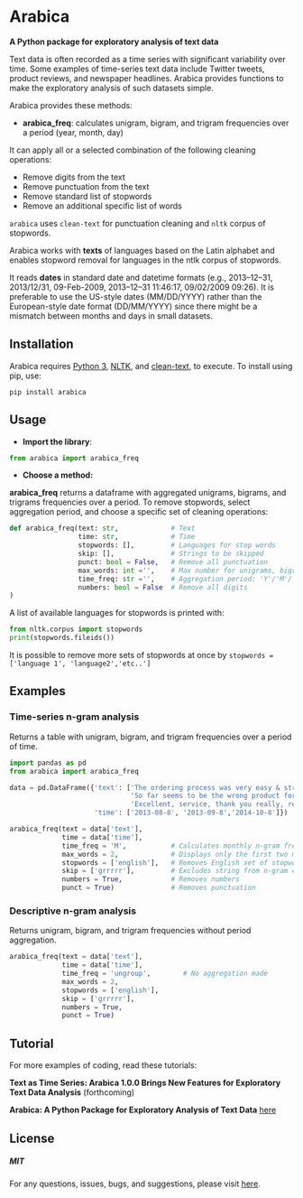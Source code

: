 # Arabica
**A Python package for exploratory analysis of text data**

Text data is often recorded as a time series with significant variability over time. Some examples of time-series text data include Twitter tweets, product reviews, and newspaper headlines. Arabica provides functions to make the exploratory analysis of such datasets simple.


Arabica provides these methods:

* **arabica_freq**: calculates unigram, bigram, and trigram frequencies over a period (year, month, day)

It can apply all or a selected combination of the following cleaning operations:

* Remove digits from the text
* Remove punctuation from the text
* Remove standard list of stopwords
* Remove an additional specific list of words

`arabica` uses `clean-text` for punctuation cleaning and `nltk` corpus of stopwords.

Arabica works with **texts** of languages based on the Latin alphabet and enables stopword removal for languages in the ntlk corpus of stopwords. 

It reads **dates** in standard date and datetime formats (e.g., 2013–12–31, 2013/12/31, 09-Feb-2009, 2013–12–31 11:46:17, 09/02/2009 09:26).
It is preferable to use the US-style dates (MM/DD/YYYY) rather than the European-style date format (DD/MM/YYYY) since there might be a mismatch between months and days in small datasets.

## Installation

Arabica requires [Python 3](https://www.python.org/downloads/), 
[NLTK](http://www.nltk.org/install.html), and
[clean-text](https://pypi.org/project/cleantext/#description), to execute. To install using pip, use:

`pip install arabica`



## Usage

* **Import the library**:


``` python
from arabica import arabica_freq
```



* **Choose a method:**

**arabica_freq** returns a dataframe with aggregated unigrams, bigrams, and trigrams frequencies over a period.
To remove stopwords, select aggregation period, and choose a specific set of cleaning operations:

``` python
def arabica_freq(text: str,             # Text
                 time: str,             # Time
                 stopwords: [],         # Languages for stop words
                 skip: [],              # Strings to be skipped
                 punct: bool = False,   # Remove all punctuation
                 max_words: int ='',    # Max number for unigrams, bigrams and trigrams displayed
                 time_freq: str ='',    # Aggregation period: 'Y'/'M'/'D', if no aggregation: 'ungroup'
                 numbers: bool = False  # Remove all digits
) 
```

A list of available languages for stopwords is printed with:
``` python
from nltk.corpus import stopwords
print(stopwords.fileids())
```

It is possible to remove more sets of stopwords at once by `stopwords = ['language 1', 'language2','etc..']`

## Examples

### Time-series n-gram analysis

Returns a table with unigram, bigram, and trigram frequencies over a period of time.


``` python
import pandas as pd
from arabica import arabica_freq
```


``` python
data = pd.DataFrame({'text': ['The ordering process was very easy & straight forward. They have great customer service and sorted any issues out very quickly.',
                              'So far seems to be the wrong product for me :-/ grrrrr...',
                              'Excellent, service, thank you really, really, really much!!!'],
                     'time': ['2013-08-8', '2013-09-8','2014-10-8']})
```

``` python
arabica_freq(text = data['text'],
             time = data['time'],
             time_freq = 'M',           # Calculates monthly n-gram freqncies
             max_words = 2,             # Displays only the first two most frequent unigrams, bigrams, and trigrams
             stopwords = ['english'],   # Removes English set of stopwords
             skip = ['grrrrr'],         # Excludes string from n-gram calculation
             numbers = True,            # Removes numbers
             punct = True)              # Removes punctuation
``` 

### Descriptive n-gram analysis

Returns unigram, bigram, and trigram frequencies without period aggregation.

``` python
arabica_freq(text = data['text'],
             time = data['time'],
             time_freq = 'ungroup',        # No aggregation made
             max_words = 2,
             stopwords = ['english'],
             skip = ['grrrrr'],       
             numbers = True,
             punct = True)
``` 

## Tutorial

For more examples of coding, read these tutorials:

**Text as Time Series: Arabica 1.0.0 Brings New Features for Exploratory Text Data Analysis** (forthcoming)

**Arabica: A Python Package for Exploratory Analysis of Text Data** [here](https://towardsdatascience.com/arabica-a-python-package-for-exploratory-analysis-of-text-data-3bb8d7379bd7?sk=cc91cabb56d44e0f285825d9a666b064)



## License

##### MIT

For any questions, issues, bugs, and suggestions, please visit [here](https://github.com/PetrKorab/arabica/issues).
